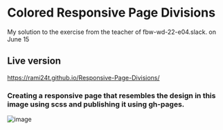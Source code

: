# Colored Responsive Page Divisions

My solution to the exercise from the teacher of fbw-wd-22-e04.slack. on June 15

## Live version

https://rami24t.github.io/Responsive-Page-Divisions/

### Creating a responsive page that resembles the design in this image using scss and publishing it using gh-pages.

![image](https://user-images.githubusercontent.com/103028944/173941327-06d05bef-7a44-4bc4-9b2c-4c8770fa5056.png)
